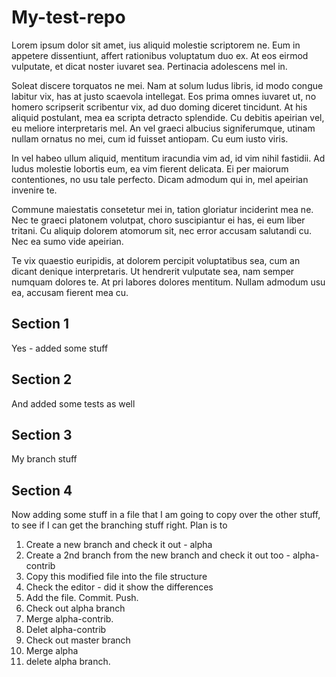 # My-test-repo

Lorem ipsum dolor sit amet, ius aliquid molestie scriptorem ne. Eum in appetere dissentiunt, affert rationibus voluptatum duo ex. At eos eirmod vulputate, et dicat noster iuvaret sea. Pertinacia adolescens mel in.

Soleat discere torquatos ne mei. Nam at solum ludus libris, id modo congue labitur vix, has at justo scaevola intellegat. Eos prima omnes iuvaret ut, no homero scripserit scribentur vix, ad duo doming diceret tincidunt. At his aliquid postulant, mea ea scripta detracto splendide. Cu debitis apeirian vel, eu meliore interpretaris mel. An vel graeci albucius signiferumque, utinam nullam ornatus no mei, cum id fuisset antiopam. Cu eum iusto viris.

In vel habeo ullum aliquid, mentitum iracundia vim ad, id vim nihil fastidii. Ad ludus molestie lobortis eum, ea vim fierent delicata. Ei per maiorum contentiones, no usu tale perfecto. Dicam admodum qui in, mel apeirian invenire te.

Commune maiestatis consetetur mei in, tation gloriatur inciderint mea ne. Nec te graeci platonem volutpat, choro suscipiantur ei has, ei eum liber tritani. Cu aliquip dolorem atomorum sit, nec error accusam salutandi cu. Nec ea sumo vide apeirian.

Te vix quaestio euripidis, at dolorem percipit voluptatibus sea, cum an dicant denique interpretaris. Ut hendrerit vulputate sea, nam semper numquam dolores te. At pri labores dolores mentitum. Nullam admodum usu ea, accusam fierent mea cu.

## Section 1
Yes - added some stuff

## Section 2
And added some tests as well


## Section 3
My branch stuff

## Section 4
Now adding some stuff in a file that I am going to copy over the other stuff, to see if I can get the branching stuff right. 
Plan is to 
1. Create a new branch and check it out - alpha
2. Create a 2nd branch from the new branch and check it out too - alpha-contrib
3. Copy this modified file into the file structure
4. Check the editor - did it show the differences
5. Add the file. Commit. Push. 
6. Check out alpha branch
7. Merge alpha-contrib. 
8. Delet alpha-contrib
9. Check out master branch
10. Merge alpha
11. delete alpha branch. 



